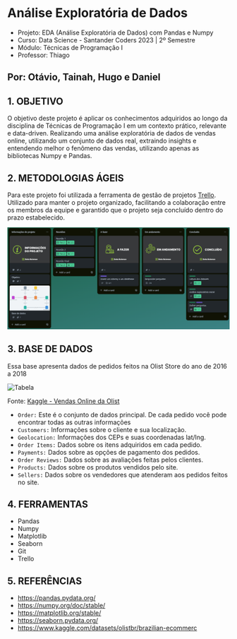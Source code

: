 # Análise Exploratória de Dados

- Projeto: EDA (Análise Exploratória de Dados) com Pandas e Numpy
- Curso: Data Science - Santander Coders 2023 | 2º Semestre
- Módulo: Técnicas de Programação I
- Professor: Thiago

## Por: Otávio, Tainah, Hugo e Daniel

## 1. OBJETIVO

O objetivo deste projeto é aplicar os conhecimentos adquiridos ao longo da disciplina de Técnicas de Programação I em um contexto prático, relevante e data-driven. Realizando uma análise exploratória de dados de vendas online, utilizando um conjunto de dados real, extraindo insights e entendendo melhor o fenômeno das vendas, utilizando apenas as bibliotecas Numpy e Pandas.

## 2. METODOLOGIAS ÁGEIS

Para este projeto foi utilizada a ferramenta de gestão de projetos [Trello](https://trello.com/b/v8IAs6a9/projeto-pandas-ada). Utilizado para manter o projeto organizado, facilitando a colaboração entre os membros da equipe e garantido que o projeto seja concluído dentro do prazo estabelecido.

![image](images/trello.png)

## 3. BASE DE DADOS

Essa base apresenta dados de pedidos feitos na Olist Store do ano de 2016 a 2018

![Tabela](https://github.com/OtavioSotnas/AnaliseExploratoria-ADA-Santander/assets/142911747/47beffb2-ed6b-44ff-ad7c-9899aa5b7cbe)

Fonte: [Kaggle - Vendas Online da Olist](https://www.kaggle.com/datasets/olistbr/brazilian-ecommerce)

- ``Order:`` Este é o conjunto de dados principal. De cada pedido você pode encontrar todas as outras informações
- ``Customers:`` Informações sobre o cliente e sua localização.
- ``Geolocation:`` Informações dos CEPs e suas coordenadas lat/lng.
- ``Order Items:`` Dados sobre os itens adquiridos em cada pedido.
- ``Payments:`` Dados sobre as opções de pagamento dos pedidos.
- ``Order Reviews:`` Dados sobre as avaliações feitas pelos clientes.
- ``Products:`` Dados sobre os produtos vendidos pelo site.
- ``Sellers:`` Dados sobre os vendedores que atenderam aos pedidos feitos no site.

## 4. FERRAMENTAS

- Pandas
- Numpy
- Matplotlib
- Seaborn
- Git
- Trello

## 5. REFERÊNCIAS

- https://pandas.pydata.org/
- https://numpy.org/doc/stable/
- https://matplotlib.org/stable/
- https://seaborn.pydata.org/
- https://www.kaggle.com/datasets/olistbr/brazilian-ecommerc

